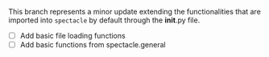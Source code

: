 This branch represents a minor update extending the functionalities that are imported into `spectacle` by default through the __init__.py file.

- [ ] Add basic file loading functions
- [ ] Add basic functions from spectacle.general
